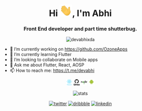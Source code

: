<h1 align="center">Hi <img src="https://raw.githubusercontent.com/ABSphreak/ABSphreak/master/gifs/Hi.gif" width="40px" />, I'm Abhi</h1>
<h3 align="center">Front End developer and part time shutterbug.</h3>
<p align="center"> <img src="https://komarev.com/ghpvc/?username=devabhixda" alt="devabhixda" /> </p>

<!--
**devabhixda/devabhixda** is a ✨ _special_ ✨ repository because its `README.md` (this file) appears on your GitHub profile.
Here are some ideas to get you started:
-->

- 🔭 I’m currently working on https://github.com/OzoneApps
- 🌱 I’m currently learning Flutter
- 👯 I’m looking to collaborate on Mobile apps
- 💬 Ask me about Flutter, React, AOSP
- 📫 How to reach me: https://t.me/devabhi

<p align="center">
  <img src="https://raw.githubusercontent.com/devicons/devicon/master/icons/react/react-original-wordmark.svg" alt="react" width="20" height="20"/>
  <img src="https://raw.githubusercontent.com/devicons/devicon/master/icons/github/github-original-wordmark.svg" alt="github" width="20" height="20"/>
  <img src="https://raw.githubusercontent.com/devicons/devicon/master/icons/nodejs/nodejs-original-wordmark.svg" alt="nodejs" width="20" height="20"/>
  <img src="https://raw.githubusercontent.com/devicons/devicon/master/icons/android/android-original-wordmark.svg" alt="android" width="20" height="20"/>
</p>
<p align="center">
  <img src="https://github-readme-stats-five-lyart.vercel.app/api?username=devabhixda&show_icons=true" alt="stats" /> 
</p>

<p align="center">
<a href="https://twitter.com/devabhixda" target="blank"><img align="center" src="https://cdn.jsdelivr.net/npm/simple-icons@3.0.1/icons/twitter.svg" alt="twitter" height="20" width="20" /></a>
<a href="https://dribbble.com/devabhixda" target="blank"><img align="center" src="https://cdn.jsdelivr.net/npm/simple-icons@3.0.1/icons/dribbble.svg" alt="dribbble" height="20" width="20" /></a>
<a href="https://www.linkedin.com/in/abhi-jain" target="blank"><img align="center" src="https://cdn.jsdelivr.net/npm/simple-icons@3.0.1/icons/linkedin.svg" alt="linkedin" height="20" width="20" /></a>
</p>
